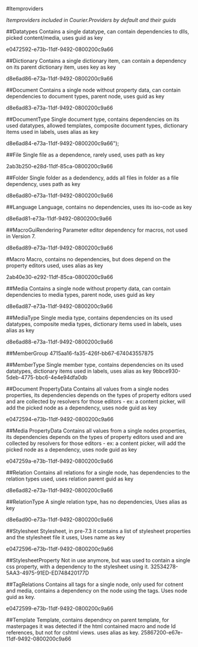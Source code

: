 #Itemproviders

_Itemproviders included in Courier.Providers by default and their guids_


##Datatypes
Contains a single datatype, can contain dependencies to dlls, picked content/media, 
uses guid as key

  e0472592-e73b-11df-9492-0800200c9a66

##Dictionary
Contains a single dictionary item, can contain a dependency on its parent dictionary item, 
uses key as key

  d8e6ad86-e73a-11df-9492-0800200c9a66

##Document
Contains a single node without property data, can contain dependencies to document types, parent node, 
uses guid as key

  d8e6ad83-e73a-11df-9492-0800200c9a66
  
##DocumentType
Single document type, contains dependencies on its used datatypes, allowed templates, composite document types, dictionary items used in labels, 
uses alias as key

  d8e6ad84-e73a-11df-9492-0800200c9a66");

##File
Single file as a dependence, rarely used, 
uses path as key

  2ab3b250-e28d-11df-85ca-0800200c9a66

##Folder
Single folder as a dedendency, adds all files in folder as a file dependency, 
uses path as key

  d8e6ad80-e73a-11df-9492-0800200c9a66
  
##Language
Language, contains no dependencies, 
uses its iso-code as key

  d8e6ad81-e73a-11df-9492-0800200c9a66

##MacroGuiRendering
Parameter editor dependency for macros, not used in Version 7.

  d8e6ad89-e73a-11df-9492-0800200c9a66

#Macro
Macro, contains no dependencies, but does depend on the property editors used, 
uses alias as key

  2ab40e30-e292-11df-85ca-0800200c9a66


##Media
Contains a single node without property data, can contain dependencies to media types, parent node, 
uses guid as key

  d8e6ad87-e73a-11df-9492-0800200c9a66
  
##MediaType
Single media type, contains dependencies on its used datatypes, composite media types, dictionary items used in labels, 
uses alias as key

  d8e6ad88-e73a-11df-9492-0800200c9a66
  

##MemberGroup
  4715aa16-fa35-426f-bb67-674043557875
  
##MemberType
Single member type, contains dependencies on its used datatypes, dictionary items used in labels, 
uses alias as key
  9bbce930-5deb-4775-bbc6-4e4e94dfa0db

##Document PropertyData
Contains all values from a single nodes properties, its dependencies depends on the types of property editors used and are collected by
resolvers for those editors - ex: a content picker, will add the picked node as a dependency, 
uses node guid as key

  e0472594-e73b-11df-9492-0800200c9a66

##Media PropertyData
Contains all values from a single nodes properties, its dependencies depends on the types of property editors used and are collected by
resolvers for those editors - ex: a content picker, will add the picked node as a dependency, 
uses node guid as key

  e047259a-e73b-11df-9492-0800200c9a66
  
##Relation
Contains all relations for a single node, has dependencies to the relation types used, 
uses relation parent guid as key

  d8e6ad82-e73a-11df-9492-0800200c9a66
  
##RelationType
A single relation type, has no dependencies, 
Uses alias as key

  d8e6ad90-e73a-11df-9492-0800200c9a66

##Stylesheet
Stylesheet, in pre-7.3 it contains a list of stylesheet properties and the stylesheet file it uses, 
Uses name as key

  e0472596-e73b-11df-9492-0800200c9a66

##StylesheetProperty 
Not in use anymore, but was used to contain a single css property, with a dependency to the stylesheet using it.
  32534278-5AA3-4975-91ED-ED748420177D

##TagRelations
Contains all tags for a single node, only used for cotnent and media, contains a dependency on the node using the tags.
Uses node guid as key.

  e0472599-e73b-11df-9492-0800200c9a66

##Template
Template, contains dependncy on parent template, for masterpages it was detected if the html contained macro and node Id references, but not for cshtml views.
uses alias as key.
  25867200-e67e-11df-9492-0800200c9a66
